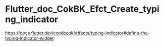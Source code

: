 # Flutter_doc_CokBK_Efct_Create_typing_indicator
 https://docs.flutter.dev/cookbook/effects/typing-indicator#define-the-typing-indicator-widget
